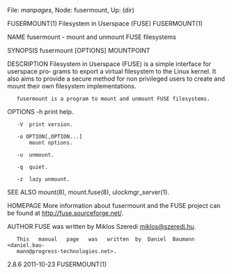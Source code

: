 File: *manpages*,  Node: fusermount,  Up: (dir)

FUSERMOUNT(1)           Filesystem in Userspace (FUSE)           FUSERMOUNT(1)



NAME
       fusermount - mount and unmount FUSE filesystems


SYNOPSIS
       fusermount [OPTIONS] MOUNTPOINT


DESCRIPTION
       Filesystem in Userspace (FUSE) is a simple interface for userspace pro‐
       grams to export a virtual filesystem to the Linux kernel. It also  aims
       to provide a secure method for non privileged users to create and mount
       their own filesystem implementations.

       fusermount is a program to mount and unmount FUSE filesystems.


OPTIONS
       -h  print help.

       -V  print version.

       -o OPTION[,OPTION...]
           mount options.

       -u  unmount.

       -q  quiet.

       -z  lazy unmount.


SEE ALSO
       mount(8), mount.fuse(8), ulockmgr_server(1).


HOMEPAGE
       More information about fusermount and the FUSE project can be found  at
       <http://fuse.sourceforge.net/>.


AUTHOR
       FUSE was written by Miklos Szeredi <miklos@szeredi.hu>.

       This   manual   page   was   written  by  Daniel  Baumann  <daniel.bau‐
       mann@progress-technologies.net>.



2.8.6                             2011-10-23                     FUSERMOUNT(1)

